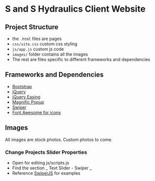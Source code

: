 # S and S Hydraulics Client Website

## Project Structure

- the `.html` files are pages
- `css/site.css` custom css styling
- `js/app.js` custom js code
- `images/` folder contains all the images
- The rest are files specific to different frameworks and dependencies

## Frameworks and Dependencies

- [Bootstrap](https://getbootstrap.com/)
- [jQuery](https://jquery.com/)
- [jQuery Easing](https://jqueryui.com/easing/)
- [Magnific Popup](https://dimsemenov.com/plugins/magnific-popup/)
- [Swiper](https://swiperjs.com/)
- [Font Awesome for icons](https://fontawesome.com/)

## Images

All images are stock photos. Custom photos to come.

### Change Projects Slider Properties

- Open for editing js/scripts.js
- Find the section \_ Text Slider - Swiper \_
- Reference [SwiperJS](https://swiperjs.com/demos) for examples
